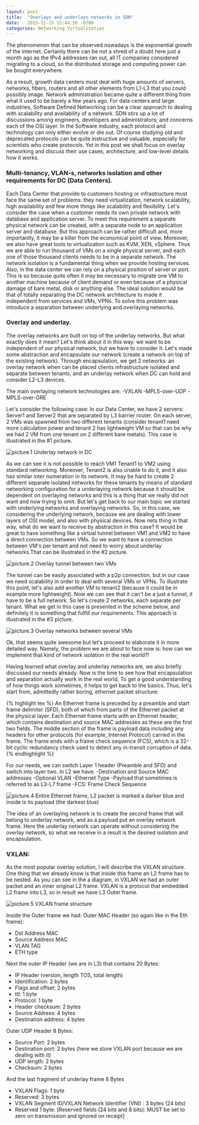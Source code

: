 ```yaml
---
layout: post
title:  "Overlays and underlays networks in SDN"
date:   2015-11-15 15:44:56 -0700
categories: Networking Virtualization
---
```


The phenomenon that can be observed nowadays is the exponential growth of the internet. Certainly there can be not a shred of a doubt here just a month ago as the IPv4 addresses ran out, all IT companies considered migrating to a cloud, so the distributed storage and computing power can be bought everywhere.
<!-- more -->
As a result, growth data centers must deal with huge amounts of servers, networks, fibers, routers and all other elements from L1-L3 that you could possibly image. Network administration became quite a different thing from what it used to be barely a few years ago.
For data centers and large industries, Software Defined Networking can be a clear approach to dealing with scalability and availability of a network. SDN stirs up a lot of discussions among engineers, developers and administrators; and concerns each of the OSI layer.
In the Software industry, each protocol and technology can only either evolve or die out. Of course studying old and deprecated protocols can be quite instructive and valuable, especially for scientists who create protocols. Yet in this post we shall focus on overlay networking and discuss their use cases, architecture, and low-level details how it works.

### Multi-tenancy, VLAN-s, networks isolation and other requirements for DC (Data Centers).

Each Data Center that provide to customers hosting or infrastructure  must face the same set of problems: they need virtualization, network scalability, high availability and few more things like scalability and flexibility.
Let's consider the case when a customer needs its own private network with database and application server. To meet this requirement a separate physical network can be created, with a separate node to an application server and database.
But this approach can be rather difficult and, more importantly, it may be a killer from the economical point of view.
Moreover, we also have great tools to virtualization such as KVM, XEN, vSphere. Thus we are able to run thousand of VMs on a single physical server, and each one of those thousand clients needs to be in a separate network.
The network isolation is a fundamental thing when we provide hosting services. Also, in the data center we can rely on a physical position of server or port. This is so because quite often it may be necessary to migrate one VM to another machine because of client demand or even because of a physical damage of bare metal, disk or anything else.
The ideal solution would be that of totally separating the DC network architecture to made it independent from services and VMs, VPNs. To solve this problem was introduce a separation between underlying and overlaying networks.

### Overlay and underlay.

The overlay networks are built on top of the underlay networks. But what exactly does it mean?
Let's think about it in this way: we want to be independent of our physical network, but we have to consider it. Let's made some abstraction and encapsulate our network (create a network on top of the existing network).
Through encapsulation, we get 2 networks: an overlay network when can be placed clients infrastructure isolated and separate between tenants, and an underlay network when DC can hold and consider L2-L3 devices.

The main overlaying network technologies are:
-VXLAN
-MPLS-over-UDP
-MPLS-over-GRE

Let's consider the following case:
In our Data Center, we have 2 servers: Server1 and Server2 that are separated by L3 barrier router.
On each server, 2 VMs was spawned from two different tenants (consider tenant1 need more calculation power and tenant 2 has lightweight VM so that can be why we had 2 VM from one tenant on 2 different bare metals).
This case is illustrated in the #1 picture.

![picture.1 Underlay network in DC](http://res.cloudinary.com/gotocco/image/upload/v1447599831/ou-networks/underlay-network.jpg)

As we can see it is not possible to reach VM1 Tenant1 to VM2 using standard networking. Moreover, Tenant2 is also unable to do it, and it also has similar inter numeration in its network.
It may be hard to create 2 different separate isolated networks for these tenants by means of standard networking configuration for a underlaying network because it should be dependent on overlaying networks and this is a thing that we really did not want and now trying to omit.
But let's get back to our main topic we started with underlying networks and overlaying networks.
So, in this case, we considering the underlying network, because we are dealing with lower layers of OSI model, and also with physical devices.
Now nets thing in that way, what do we want to receive by abstraction in this case?
It would be great to have something like a virtual tunnel between VM1 and VM2 to have a direct connection between VMs.
So we want to have a connection between VM's per tenant and not need to worry about underlay networks.That can be illustrated in the #2 picture.

![picture.2 Overlay tunnel between two VMs](http://res.cloudinary.com/gotocco/image/upload/v1447600829/ou-networks/overlay_tunnel.jpg)

The tunnel can be easily associated with a p2p connection, but in our case we need scalability in order to deal with several VMs or VPNs. To illustrate this point, let's also add another VM to tenant2 (because it could be in example more lightweight).
Now we can see that it can't be a just a tunnel, it have to be a full network.
So let's create 2 networks, each separate per tenant.
What we get in this case is presented in the scheme below, and definitely it is something that fulfill our requirements.
This approach is illustrated in the #3 picture.

![picture.3 Overlay networks between several VMs](http://res.cloudinary.com/gotocco/image/upload/v1447599831/ou-networks/overlay_networks.jpg)

Ok, that seems quite awesome but let's proceed to elaborate it in more detailed way. Namely, the problem we are about to face now is: how can we implement that kind of network isolation in the real world?!

Having learned what overlay and underlay networks are, we also briefly discussed our needs already.
Now is the time to see how that encapsulation and separation actually work in the real world.
To get a good understanding of how things work sometimes, it helps to get back to the basics.
Thus, let's start from, admittedly rather boring, ethernet packet structure:

{% highlight tex %}
An Ethernet frame is preceded by a preamble and start frame delimiter (SFD), 
both of which from parts of the Ethernet packet at the physical layer. 
Each Ethernet frame starts with an Ethernet header, which contains destination 
and source MAC addresses as these are the first two fields. The middle section 
of the frame is payload data including any headers for other protocols (for example, 
Internet Protocol) carried in the frame. The frame ends with a frame check sequence (FCS), 
which is a 32-bit cyclic redundancy check used to detect any in-transit corruption of data.
{% endhighlight %}

For our needs, we can switch Layer 1 header (Preamble and SFD) and switch into layer two. In L2 we have:
-Destination and Source MAC addresses
-Optional VLAN
-Ethernet Type
-Payload that sometimes is referred to as L3-L7 frame
-FCS: Frame Check Sequence

![picture.4 Entire Ethernet frame, L2 packet is marked a darker blue and inside is its payload (the darkest blue)](http://res.cloudinary.com/gotocco/image/upload/v1447599831/ou-networks/eth_frame.jpg)

The idea of an overlaying network is to create the second frame that will belong to underlay network, and as a payload put an overlay network frame.
Here the underlay network can operate without considering the overlay network, so what we receive in a result is the desired isolation and encapsulation.

### VXLAN:

As the most popular overlay solution, I will describe the VXLAN structure.
One thing that we already know is that inside this frame an L2 frame has to be nested.
As you can see in the a diagram, in VXLAN we had an outer packet and an inner original L2 frame.
VXLAN is a protocol that embedded L2 frame into L3, so in result we have L3 Outer frame.

![picture.5 VXLAN frame structure](http://res.cloudinary.com/gotocco/image/upload/v1447602670/ou-networks/vxlan_frames.jpg)

Inside the Outer frame we had:
Outer MAC Header (so again like in the Eth frame):
- Dst Address MAC
- Source Address MAC
- VLAN TAG
- ETH type

Next the outer IP Header (we are in L3) that contains 20 Bytes:
- IP Header (version, length TOS, total length)
- Identification: 2 bytes
- Flags and offset: 2 bytes
- ttl: 1 byte
- Protocol: 1 byte
- Header checksum: 2 bytes
- Source Address: 4 bytes
- Destination address: 4 bytes

Outer UDP Header 8 Bytes:
- Source Port: 2 bytes
- Destination port: 2 bytes (here we store VXLAN port because we are dealing with it)
- UDP length: 2 bytes
- Checksum: 2 bytes

And the last fragment of underlay frame 8 Bytes
- VXLAN Flags: 1 byte
- Reserved: 3 bytes
- VXLAN Segment ID/VXLAN Network Identifier (VNI) : 3 bytes (24 bits)
- Reserved 1 byte:
[Reserved fields (24 bits and 8 bits): MUST be set to zero on transmission and ignored on receipt]
